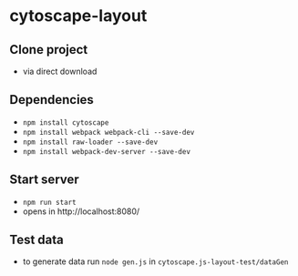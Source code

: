 # cytoscape-layout

## Clone project

- via direct download

## Dependencies

- `npm install cytoscape`
- `npm install webpack webpack-cli --save-dev`
- `npm install raw-loader --save-dev`
- `npm install webpack-dev-server --save-dev`

## Start server

- `npm run start`
- opens in http://localhost:8080/

## Test data

- to generate data run `node gen.js` in `cytoscape.js-layout-test/dataGen`
